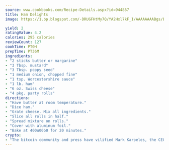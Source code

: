 ```yaml
---
source: www.cookbooks.com/Recipe-Details.aspx?id=944857
title: Ham Delights
image: https://1.bp.blogspot.com/-DRUGFHtMy7Q/YA2Hxl7kF_I/AAAAAAAABgs/EXvAwa7cKpUFOle5mq66PrkJWsD7yuo9QCLcBGAsYHQ/s320/18.png

yield: 2
ratingValue: 4.2
calories: 295 calories
reviewCount: 127
cookTime: PT0H
prepTime: PT36M
ingredients:
- "2 sticks butter or margarine"
- "3 Tbsp. mustard"
- "3 Tbsp. poppy seed"
- "1 medium onion, chopped fine"
- "1 tsp. Worcestershire sauce"
- "1 lb. ham"
- "6 oz. Swiss cheese"
- "4 pkg. party rolls"
directions:
- "Have butter at room temperature."
- "Dice ham."
- "Grate cheese. Mix all ingredients."
- "Slice all rolls in half."
- "Spread mixture on rolls."
- "Cover with aluminum foil."
- "Bake at 400u00b0 for 20 minutes."
crypto:
- "The bitcoin community and press have vilified Mark Karpeles, the CEO of Mt. Gox, as a clown and a con man."
---
```


